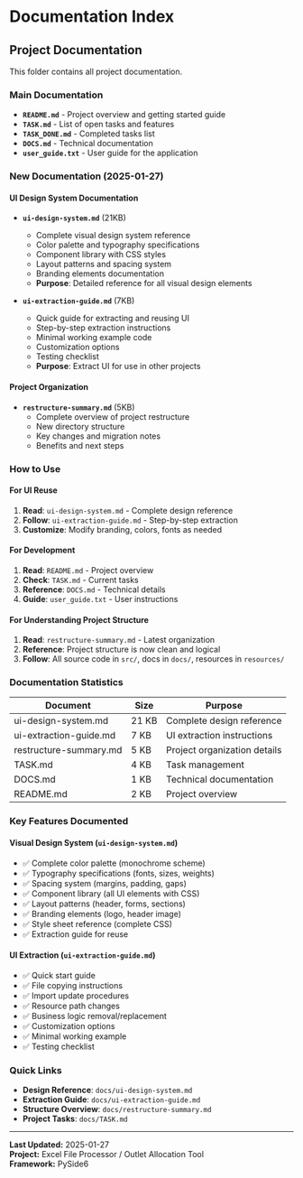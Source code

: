 # Documentation Index

## Project Documentation

This folder contains all project documentation.

### Main Documentation

- **`README.md`** - Project overview and getting started guide
- **`TASK.md`** - List of open tasks and features
- **`TASK_DONE.md`** - Completed tasks list
- **`DOCS.md`** - Technical documentation
- **`user_guide.txt`** - User guide for the application

### New Documentation (2025-01-27)

#### UI Design System Documentation

- **`ui-design-system.md`** (21KB)
  - Complete visual design system reference
  - Color palette and typography specifications
  - Component library with CSS styles
  - Layout patterns and spacing system
  - Branding elements documentation
  - **Purpose**: Detailed reference for all visual design elements

- **`ui-extraction-guide.md`** (7KB)
  - Quick guide for extracting and reusing UI
  - Step-by-step extraction instructions
  - Minimal working example code
  - Customization options
  - Testing checklist
  - **Purpose**: Extract UI for use in other projects

#### Project Organization

- **`restructure-summary.md`** (5KB)
  - Complete overview of project restructure
  - New directory structure
  - Key changes and migration notes
  - Benefits and next steps

### How to Use

#### For UI Reuse

1. **Read**: `ui-design-system.md` - Complete design reference
2. **Follow**: `ui-extraction-guide.md` - Step-by-step extraction
3. **Customize**: Modify branding, colors, fonts as needed

#### For Development

1. **Read**: `README.md` - Project overview
2. **Check**: `TASK.md` - Current tasks
3. **Reference**: `DOCS.md` - Technical details
4. **Guide**: `user_guide.txt` - User instructions

#### For Understanding Project Structure

1. **Read**: `restructure-summary.md` - Latest organization
2. **Reference**: Project structure is now clean and logical
3. **Follow**: All source code in `src/`, docs in `docs/`, resources in `resources/`

### Documentation Statistics

| Document | Size | Purpose |
|----------|------|---------|
| ui-design-system.md | 21 KB | Complete design reference |
| ui-extraction-guide.md | 7 KB | UI extraction instructions |
| restructure-summary.md | 5 KB | Project organization details |
| TASK.md | 4 KB | Task management |
| DOCS.md | 1 KB | Technical documentation |
| README.md | 2 KB | Project overview |

### Key Features Documented

#### Visual Design System (`ui-design-system.md`)
- ✅ Complete color palette (monochrome scheme)
- ✅ Typography specifications (fonts, sizes, weights)
- ✅ Spacing system (margins, padding, gaps)
- ✅ Component library (all UI elements with CSS)
- ✅ Layout patterns (header, forms, sections)
- ✅ Branding elements (logo, header image)
- ✅ Style sheet reference (complete CSS)
- ✅ Extraction guide for reuse

#### UI Extraction (`ui-extraction-guide.md`)
- ✅ Quick start guide
- ✅ File copying instructions
- ✅ Import update procedures
- ✅ Resource path changes
- ✅ Business logic removal/replacement
- ✅ Customization options
- ✅ Minimal working example
- ✅ Testing checklist

### Quick Links

- **Design Reference**: `docs/ui-design-system.md`
- **Extraction Guide**: `docs/ui-extraction-guide.md`
- **Structure Overview**: `docs/restructure-summary.md`
- **Project Tasks**: `docs/TASK.md`

---

**Last Updated:** 2025-01-27  
**Project:** Excel File Processor / Outlet Allocation Tool  
**Framework:** PySide6

